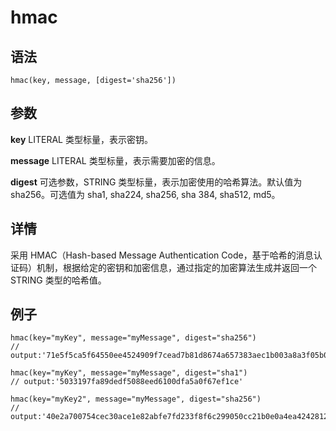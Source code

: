 # hmac

## 语法

`hmac(key, message, [digest='sha256'])`

## 参数

**key** LITERAL 类型标量，表示密钥。

**message** LITERAL 类型标量，表示需要加密的信息。

**digest** 可选参数，STRING 类型标量，表示加密使用的哈希算法。默认值为 sha256。可选值为 sha1, sha224, sha256, sha
384, sha512, md5。

## 详情

采用 HMAC（Hash-based Message Authentication
Code，基于哈希的消息认证码）机制，根据给定的密钥和加密信息，通过指定的加密算法生成并返回一个 STRING 类型的哈希值。

## 例子

```
hmac(key="myKey", message="myMessage", digest="sha256")
// output:'71e5f5ca5f64550ee4524909f7cead7b81d8674a657383aec1b003a8a3f05b04'

hmac(key="myKey", message="myMessage", digest="sha1")
// output:'5033197fa89dedf5088eed6100dfa5a0f67ef1ce'

hmac(key="myKey2", message="myMessage", digest="sha256")
// output:'40e2a700754cec30ace1e82abfe7fd233f8f6c299050cc21b0e0a4ea42428126'
```

